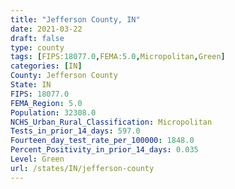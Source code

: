 ```yaml
---
title: "Jefferson County, IN"
date: 2021-03-22
draft: false
type: county
tags: [FIPS:18077.0,FEMA:5.0,Micropolitan,Green]
categories: [IN]
County: Jefferson County
State: IN
FIPS: 18077.0
FEMA_Region: 5.0
Population: 32308.0
NCHS_Urban_Rural_Classification: Micropolitan
Tests_in_prior_14_days: 597.0
Fourteen_day_test_rate_per_100000: 1848.0
Percent_Positivity_in_prior_14_days: 0.035
Level: Green
url: /states/IN/jefferson-county
---
```



